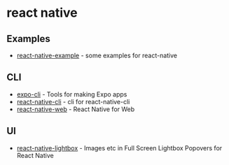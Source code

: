 # react native

## Examples

- [react-native-example](https://github.com/FunnyLiu/react-native-example) - some examples for react-native

## CLI

- [expo-cli](https://github.com/expo/expo-cli) - Tools for making Expo apps
- [react-native-cli](https://www.npmjs.com/package/react-native-cli) - cli for react-native-cli
- [react-native-web](https://github.com/necolas/react-native-web) - React Native for Web

## UI

- [react-native-lightbox](https://github.com/oblador/react-native-lightbox) - Images etc in Full Screen Lightbox Popovers for React Native